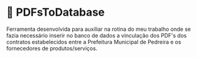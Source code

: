 <h1>📄 PDFsToDatabase</h1>
Ferramenta desenvolvida para auxiliar na rotina do meu trabalho onde se fazia necessário inserir no banco de dados a vinculação dos PDF's dos contratos estabelecidos entre a Prefeitura Municipal de Pedreira e os fornecedores de produtos/serviços.
